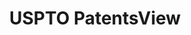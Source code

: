 ---
layout: default
bigquery: https://console.cloud.google.com/bigquery?p=patents-public-data&d=patentsview&page=dataset
citation: Attribution should be given to PatentsView for use, distribution, or derivative
  works.
code: https://github.com/CSSIP-AIR/PatentsView-Code-Snippets/
contributors: USPTO
cost: None
description: 'PatentsView includes US patent data including raw data (summaries, applications,
  pregrant applications), disambugations of inventors and assignees, and inventor
  gender estimates.  Also foreign priority data, # of figures and sheets, and government
  interest statements.'
documentation: https://patentsview.org/query/builder-faqs
last_edit: 04/11/2022, 19:49:52
location: https://patentsview.org/
maintained_by: USPTO
record_creation_timestamp: 12/2/2020 17:20:46
schema_fields:
- title
- f371_date
- kind
- subcategory_id
- subsection_id
- disamb_assignee_id_20191231
- category_id
- date
- disamb_inventor_id_20190820
- action_date
- disamb_inventor_id_20190312
- rel_id
- male_flag
- level_three
- citation_id
- main_group
- inventor_id
- withdrawn
- deceased
- text
- field_id
- status
- organization_id
- disamb_assignee_id_20190312
- fname
- subgroup_id
- rule_47
- name_first
- classification_value
- section_id
- length
- uuid
- type
- f102_date
- patent_id
- location_id
- attribution_status
- _371_date
- section
- lname
- num_figures
- name_last
- lawyer_id
- lapse_of_patent
- disamb_inventor_id_20171003
- publication_number
- contract_award_number
- disamb_inventor_id_20200630
- county
- gi_statement
- classification_level
- disamb_assignee_id_20181127
- disamb_inventor_id_20180528
- doctype
- number
- series_code
- num_claims
- term_disclaimer
- assignee_id
- latlong
- organization
- latin_name
- num_sheets
- county_fips
- designation
- group
- subclass
- disclaimer_date
- role
- disamb_inventor_id_20170808
- longitude
- symbol_position
- reldocno
- sequence
- latitude
- disamb_inventor_id_20191231
- term_extension
- exemplary
- state
- subgroup
- disamb_assignee_id_20200929
- field_title
- application_id
- classification_status
- category
- term_grant
- rawlocation_id
- disamb_inventor_id_20170307
- disamb_inventor_id_20200929
- dependent
- num
- disamb_inventor_id_20171226
- male
- country_transformed
- rawinventor_id
- mainclass_id
- subclass_id
- variety
- classification_data_source
- disamb_assignee_id_20190820
- disamb_inventor_id_20200331
- relkind
- doc_type
- disamb_inventor_id_20191008
- disamb_inventor_id_20201229
- rawassignee_id
- _102_date
- ipc_class
- filename
- disamb_assignee_id_20191008
- disamb_assignee_id_20200331
- country
- level_one
- state_fips
- level_two
- abstract
- sector_title
- ipc_version_indicator
- applicant_type
- disamb_assignee_id_20200630
- group_id
- city
- name
- id
- disamb_inventor_id_20181127
shortname: patentsview
tags:
- disambiguation
- United States
- gender
terms_of_use: Creative Commons Attribution 4.0 International License.
timeframe: 1963-1999
title: USPTO PatentsView
uuid: cf1780b1-e265-4e49-8d1d-83b9cfe0fd9a
---